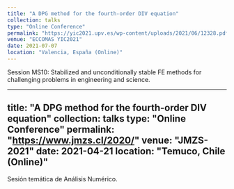 ```yaml
---
title: "A DPG method for the fourth-order DIV equation"
collection: talks
type: "Online Conference"
permalink: "https://yic2021.upv.es/wp-content/uploads/2021/06/12328.pdf"
venue: "ECCOMAS YIC2021"
date: 2021-07-07
location: "Valencia, España (Online)"
---
```

Session MS10: Stabilized and unconditionally stable FE methods for challenging problems in engineering and science.

---
title: "A DPG method for the fourth-order DIV equation"
collection: talks
type: "Online Conference"
permalink: "https://www.jmzs.cl/2020/"
venue: "JMZS-2021"
date: 2021-04-21
location: "Temuco, Chile (Online)"
---
Sesión temática de Análisis Numérico.

